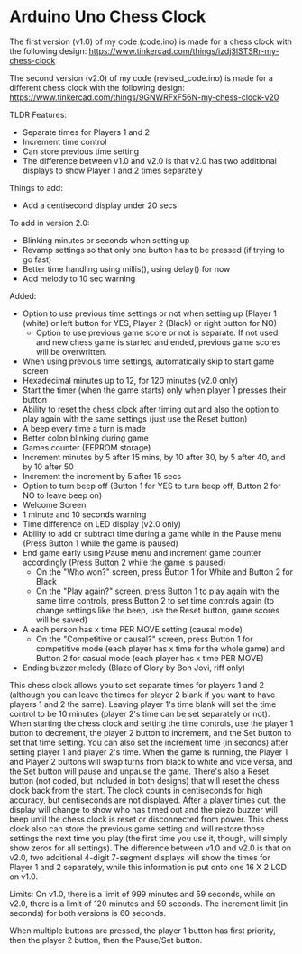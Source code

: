 # Arduino Uno Chess Clock

The first version (v1.0) of my code (code.ino) is made for a chess clock with the following design: 
https://www.tinkercad.com/things/izdj3lSTSRr-my-chess-clock

The second version (v2.0) of my code (revised_code.ino) is made for a different chess clock with the following design:
https://www.tinkercad.com/things/9GNWRFxF56N-my-chess-clock-v20

TLDR Features: 
- Separate times for Players 1 and 2
- Increment time control
- Can store previous time setting
- The difference between v1.0 and v2.0 is that v2.0 has two additional displays to show Player 1 and 2 times separately

Things to add:
- Add a centisecond display under 20 secs

To add in version 2.0:
- Blinking minutes or seconds when setting up
- Revamp settings so that only one button has to be pressed (if trying to go fast)
- Better time handling using millis(), using delay() for now
- Add melody to 10 sec warning

Added: 
- Option to use previous time settings or not when setting up (Player 1 (white) or left button for YES, Player 2 (Black) or right button for NO)
  - Option to use previous game score or not is separate. If not used and new chess game is started and ended, previous game scores will be overwritten.
- When using previous time settings, automatically skip to start game screen
- Hexadecimal minutes up to 12, for 120 minutes (v2.0 only)
- Start the timer (when the game starts) only when player 1 presses their button
- Ability to reset the chess clock after timing out and also the option to play again with the same settings (just use the Reset button)
- A beep every time a turn is made
- Better colon blinking during game
- Games counter (EEPROM storage)
- Increment minutes by 5 after 15 mins, by 10 after 30, by 5 after 40, and by 10 after 50
- Increment the increment by 5 after 15 secs
- Option to turn beep off (Button 1 for YES to turn beep off, Button 2 for NO to leave beep on)
- Welcome Screen
- 1 minute and 10 seconds warning
- Time difference on LED display (v2.0 only)
- Ability to add or subtract time during a game while in the Pause menu (Press Button 1 while the game is paused)
- End game early using Pause menu and increment game counter accordingly (Press Button 2 while the game is paused)
  -  On the "Who won?" screen, press Button 1 for White and Button 2 for Black
  -  On the "Play again?" screen, press Button 1 to play again with the same time controls, press Button 2 to set time controls again
     (to change settings like the beep, use the Reset button, game scores will be saved)
- A each person has x time PER MOVE setting (causal mode)
  - On the "Competitive or causal?" screen, press Button 1 for competitive mode (each player has x time for the whole game) and Button
    2 for casual mode (each player has x time PER MOVE)
- Ending buzzer melody (Blaze of Glory by Bon Jovi, riff only)

This chess clock allows you to set separate times for players 1 and 2 (although you can leave the times for player 2 blank if you want to have players 1 and 2 the same). Leaving player 1's time blank will set the time control to be 10 minutes (player 2's time can be set separately or not).
When starting the chess clock and setting the time controls, use the player 1 button to decrement, the player 2 button to increment, and the Set button to set that time setting. You can also set the increment time (in seconds) 
after setting player 1 and player 2's time. When the game is running, the Player 1 and Player 2 buttons will swap turns from black to white and vice versa, and the Set
button will pause and unpause the game. There's also a Reset button (not coded, but included in both designs) that will reset the chess clock back from the start. The clock counts in centiseconds for high accuracy, but centiseconds are not displayed.
After a player times out, the display will change to show who has timed out and the piezo buzzer will beep until the chess clock is reset or disconnected from power.
This chess clock also can store the previous game setting and will restore those settings the next time you play (the first time you use it, though, will simply show zeros for all settings). The difference between v1.0 and v2.0 is that on v2.0,
two additional 4-digit 7-segment displays will show the times for Player 1 and 2 separately, while this information is put onto one 16 X 2 LCD on v1.0.

Limits: On v1.0, there is a limit of 999 minutes and 59 seconds, while on v2.0, there is a limit of 120 minutes and 59 seconds. The increment limit (in seconds)
for both versions is 60 seconds.

When multiple buttons are pressed, the player 1 button has first priority, then the player 2 button, then the Pause/Set button.
